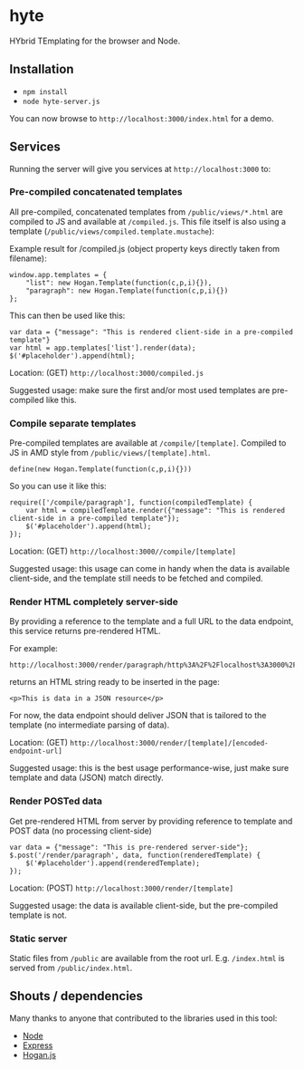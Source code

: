 # hyte

HYbrid TEmplating for the browser and Node.

## Installation

* `npm install`
* `node hyte-server.js`

You can now browse to `http://localhost:3000/index.html` for a demo.

## Services

Running the server will give you services at `http://localhost:3000` to:

### Pre-compiled concatenated templates

All pre-compiled, concatenated templates from `/public/views/*.html` are compiled to JS and available at `/compiled.js`. This file itself is also using a template (`/public/views/compiled.template.mustache`):

Example result for /compiled.js (object property keys directly taken from filename):

	window.app.templates = {
		"list": new Hogan.Template(function(c,p,i){}),
		"paragraph": new Hogan.Template(function(c,p,i){})
	};

This can then be used like this:

	var data = {"message": "This is rendered client-side in a pre-compiled template"}
	var html = app.templates['list'].render(data);
	$('#placeholder').append(html);

Location: (GET) `http://localhost:3000/compiled.js`

Suggested usage: make sure the first and/or most used templates are pre-compiled like this.

### Compile separate templates

Pre-compiled templates are available at `/compile/[template]`. Compiled to JS in AMD style from `/public/views/[template].html`.

	define(new Hogan.Template(function(c,p,i){}))

So you can use it like this:

	require(['/compile/paragraph'], function(compiledTemplate) {
		var html = compiledTemplate.render({"message": "This is rendered client-side in a pre-compiled template"});
		$('#placeholder').append(html);
	});

Location: (GET) `http://localhost:3000//compile/[template]`

Suggested usage: this usage can come in handy when the data is available client-side, and the template still needs to be fetched and compiled.

### Render HTML completely server-side

By providing a reference to the template and a full URL to the data endpoint, this service returns pre-rendered HTML.

For example:

	http://localhost:3000/render/paragraph/http%3A%2F%2Flocalhost%3A3000%2Fdata%2Fparagraph.json

returns an HTML string ready to be inserted in the page:

	<p>This is data in a JSON resource</p>

For now, the data endpoint should deliver JSON that is tailored to the template (no intermediate parsing of data).

Location: (GET) `http://localhost:3000/render/[template]/[encoded-endpoint-url]`

Suggested usage: this is the best usage performance-wise, just make sure template and data (JSON) match directly.

### Render POSTed data

Get pre-rendered HTML from server by providing reference to template and POST data (no processing client-side)

	var data = {"message": "This is pre-rendered server-side"};
	$.post('/render/paragraph', data, function(renderedTemplate) {
		$('#placeholder').append(renderedTemplate);
	});

Location: (POST) `http://localhost:3000/render/[template]`

Suggested usage: the data is available client-side, but the pre-compiled template is not.

### Static server

Static files from `/public` are available from the root url. E.g. `/index.html` is served from `/public/index.html`.

## Shouts / dependencies

Many thanks to anyone that contributed to the libraries used in this tool:

* [Node](http://nodejs.org/)
* [Express](http://expressjs.com/)
* [Hogan.js](http://twitter.github.com/hogan.js/)
